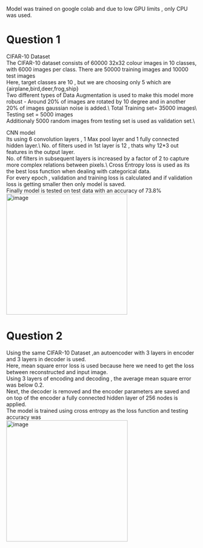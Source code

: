 Model was trained on google colab and due to low GPU limits , only CPU was used.
# Question 1
CIFAR-10 Dataset\
The CIFAR-10 dataset consists of 60000 32x32 colour images in 10 classes, with 6000 images per class. There are 50000 training images and 10000 test images\
Here, target classes are 10 , but we are choosing only 5 which are {airplane,bird,deer,frog,ship}\
Two different types of Data Augmentation is used to make this model more robust - Around 20% of images are rotated by 10 degree and in another 20% of images gaussian noise is added.\ 
Total Training set= 35000 images\ 
Testing set = 5000 images\
Additionaly 5000 random images from testing set is used as validation set.\

CNN model\
Its using 6 convolution layers , 1 Max pool layer and 1 fully connected hidden layer.\ 
No. of filters used in 1st layer is 12 , thats why 12*3 out features in the output layer.\
No. of filters in subsequent layers is increased by a factor of 2 to capture more complex relations between pixels.\ 
Cross Entropy loss is used as its the best loss function when dealing with categorical data.\
For every epoch , validation and training loss is calculated and if validation loss is getting smaller then only model is saved.\
Finally model is tested on test data with an accuracy of 73.8%\
<img width="319" alt="image" src="https://user-images.githubusercontent.com/124059983/218474381-d5b41407-c46c-4510-bbfb-1a3357524eb2.png">


# Question 2
Using the same CIFAR-10 Dataset ,an autoencoder with 3 layers in encoder and 3 layers in decoder is used.\
Here, mean square error loss is used because here we need to get the loss between reconstructed and input image.\
Using 3 layers of encoding and decoding , the average mean square error was below 0.2.\
Next, the decoder is removed and the encoder parameters are saved and on top of the encoder a fully connected hidden layer of 256 nodes is applied.\
The model is trained using cross entropy as the loss function and testing accuracy was \
<img width="320" alt="image" src="https://user-images.githubusercontent.com/124059983/218472567-ad4ff24d-b333-4bec-8713-7446bbbe57c4.png">


